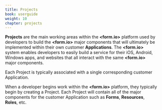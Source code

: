 ```yaml
---
title: Projects
book: userguide
weight: 10
chapter: projects
---
```

**Projects** are the main working areas within the **&lt;<span class="text-primary">form</span>.<span class="text-secondary">io</span>&gt;** platform used by developers to build the **&lt;<span class="text-primary">form</span>.<span class="text-secondary">io</span>&gt;** major components that will ultimately be implemented within their own customer **Applications**.   The **&lt;<span class="text-primary">form</span>.<span class="text-secondary">io</span>&gt;** system enables developers to easily build a service for their iOS, Android, Windows apps, and websites that all interact with the same **&lt;<span class="text-primary">form</span>.<span class="text-secondary">io</span>&gt;** major components.

Each Project is typically associated with a single corresponding customer Application.

When a developer begins work within the **&lt;<span class="text-primary">form</span>.<span class="text-secondary">io</span>&gt;** platform, they typically begin by creating a Project. Each Project will contain all of the major components for the customer Application such as **Forms**, **Resources**, **Roles**, etc. 
